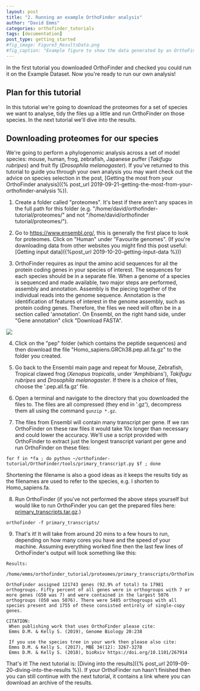 ```yaml
---
layout: post
title: "2. Running an example OrthoFinder analysis"
author: "David Emms"
categories: orthofinder_tutorials
tags: [documentation]
post_type: getting_started
#fig_image: Figure3_ResultsData.png
#fig_caption: "Example figure to show the data generated by an OrthoFinder run"
---
```


In the first tutorial you downloaded OrthoFinder and checked you could run it on the Example Dataset. Now you're ready to run our own analysis!

## Plan for this tutorial
In this tutorial we're going to download the proteomes for a set of species we want to analyse, tidy the files up a little and run OrthoFinder on those species. In the next tutorial we'll dive into the results. 

## Downloading proteomes for our species
We're going to perform a phylogenomic analysis across a set of model species: mouse, human, frog, zebrafish, Japanese puffer (*Takifugu rubripes*) and fruit fly (*Drosophila melanogaster*). If you've returned to this tutorial to guide you through your own analysis you may want check out the advice on species selection in the post, [Getting the most from your OrthoFinder analysis]({% post_url 2019-09-21-getting-the-most-from-your-orthofinder-analysis %}).

1. Create a folder called "proteomes". It's best if there aren't any spaces in the full path for this folder (e.g. "/home/david/orthofinder-tutorial/proteomes/" and not "/home/david/orthofinder tutorial/proteomes/").

2. Go to <https://www.ensembl.org/>, this is generally the first place to look for proteomes. Click on "Human" under "Favourite genomes". (If you're downloading data from other websites you might find this post useful: [Getting input data]({%post_url 2019-10-20-getting-input-data %}))

3. OrthoFinder requires as input the amino acid sequences for all the protein coding genes in your species of interest. The sequences for each species should be in a separate file. When a genome of a species is sequenced and made available, two major steps are performed, assembly and annotation. Assembly is the piecing together of the individual reads into the genome sequence. Annotation is the identification of features of interest in the genome assembly, such as protein coding genes. Therefore, the files we need will often be in a section called 'annotation'. On Ensembl, on the right hand side, under "Gene annotation" click "Download FASTA".
 <img src="{{ site.github.url }}/assets/img/ensembl_human_genome.png">
  
4. Click on the "pep" folder (which contains the peptide sequences) and then download the file "Homo_sapiens.GRCh38.pep.all.fa.gz" to the folder you created.

5. Go back to the Ensembl main page and repeat for Mouse, Zebrafish, Tropical clawed frog (*Xenopus tropicalis*, under 'Amphibians'), *Takifugu rubripes* and *Drosophila melanogaster*. If there is a choice of files, choose the '.pep.all.fa.gz' file. 

6. Open a terminal and navigate to the directory that you downloaded the files to. The files are all compressed (they end in '.gz'), decompress them all using the command `gunzip *.gz`. 

7. The files from Ensembl will contain many transcript per gene. If we ran OrthoFinder on these raw files it would take 10x longer than necessary and could lower the accuracy. We'll use a script provided with OrthoFinder to extract just the longest transcript variant per gene and run OrthoFinder on these files:
```
for f in *fa ; do python ~/orthofinder-tutorial/OrthoFinder/tools/primary_transcript.py $f ; done
```
Shortening the filename is also a good ideas as it keeps the results tidy as the filenames are used to refer to the species, e.g. I shorten to Homo_sapiens.fa.

8. Run OrthoFinder (if you've not performed the above steps yourself but would like to run OrthoFinder you can get the prepared files here: [primary_transcripts.tar.gz](https://bioinformatics.plants.ox.ac.uk/davidemms/public_data/primary_transcripts.tar.gz).)
```
orthofinder -f primary_transcripts/
```

9. That's it! It will take from around 20 mins to a few hours to run, depending on how many cores you have and the speed of your machine. Assuming everything worked fine then the last few lines of OrthoFinder's output will look something like this:

```
Results:
    /home/emms/orthofinder_tutorial/proteomes/primary_transcripts/OrthoFinder/Results_Nov26/

OrthoFinder assigned 121743 genes (92.9% of total) to 17981 orthogroups. Fifty percent of all genes were in orthogroups with 7 or more genes (G50 was 7) and were contained in the largest 5076 orthogroups (O50 was 5076). There were 5485 orthogroups with all species present and 1755 of these consisted entirely of single-copy genes.

CITATION:
 When publishing work that uses OrthoFinder please cite:
 Emms D.M. & Kelly S. (2019), Genome Biology 20:238

 If you use the species tree in your work then please also cite:
 Emms D.M. & Kelly S. (2017), MBE 34(12): 3267-3278
 Emms D.M. & Kelly S. (2018), bioRxiv https://doi.org/10.1101/267914

```

That's it! The next tutorial is: [Diving into the results]({% post_url 2019-09-20-diving-into-the-results %}). If your OrthoFinder run hasn't finished then you can still continue with the next tutorial, it contains a link where you can download an archive of the results.
